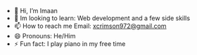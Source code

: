 - 👋 Hi, I’m Imaan
- 👀 Im looking to learn: Web development and a few side skills
- 📫 How to reach me Email: xcrimson972@gmail.com
- 😄 Pronouns: He/Him
- ⚡ Fun fact: I play piano in my free time

<!---
DevJedi1/DevJedi1 is a ✨ special ✨ repository because its `README.md` (this file) appears on your GitHub profile.
You can click the Preview link to take a look at your changes.
--->
